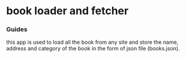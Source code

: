 # book loader and fetcher
### Guides
this app is used to load all the book from any site and store the name, address and category of the book
in the form of json file (books.json).

